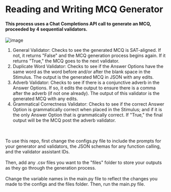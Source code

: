 # Reading and Writing MCQ Generator

#### This process uses a Chat Completions API call to generate an MCQ, proceeded by 4 sequential validators. 
![image](https://github.com/noornamari/Reading-and-Writing-MCQ-Generator/assets/168593615/e3ca4117-5be5-41c8-92d9-f5f4f9c9391a)
1) General Validator: Checks to see the generated MCQ is SAT-aligned. If not, it returns "False" and the MCQ generation process begins again. If it returns "True," the MCQ goes to the next validator.
2) Duplicate Word Validator: Checks to see if the Answer Options have the same word as the word before and/or after the blank space in the Stimulus. The output is the generated MCQ in JSON with any edits.
3) Adverb Validator: Checks to see if there is a conjunctive adverb in the Answer Options. If so, it edits the output to ensure there is a comma after the adverb (if not one already). The output of this validator is the generated MCQ with any edits.
4) Grammatical Correctness Validator: Checks to see if the correct Answer Option is grammatically correct when placed in the Stimulus; and if it is the only Answer Option that is grammatically correct. If "True," the final output will be the MCQ post the adverb validator.

<br> <br>
To use this repo, first change the configs.py file to include the prompts for your generator and validators, the JSON schemas for any function calling, and the validator assistant IDs.
<br> <br>
Then, add any .csv files you want to the "files" folder to store your outputs as they go through the generation process. 
<br> <br>
Change the variable names in the main.py file to reflect the changes you made to the configs and the files folder. Then, run the main.py file.
